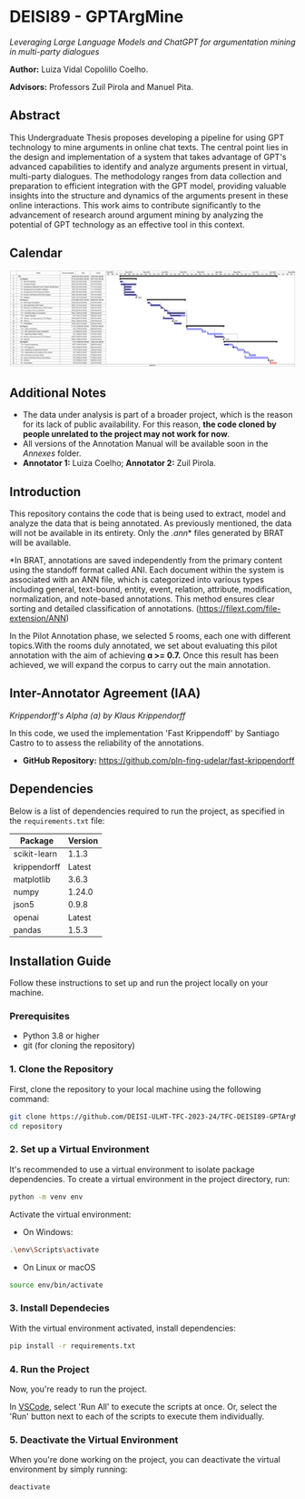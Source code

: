 # DEISI89 - GPTArgMine
*Leveraging Large Language Models and ChatGPT for argumentation mining in multi-party dialogues*

**Author:** Luiza Vidal Copolillo Coelho.

**Advisors:** Professors Zuil Pirola and Manuel Pita.

## Abstract
This Undergraduate Thesis proposes developing a pipeline for using GPT technology to mine arguments in online chat texts. The central point lies in the design and implementation of a system that takes advantage of GPT's advanced capabilities to identify and analyze arguments present in virtual, multi-party dialogues. The methodology ranges from data collection and preparation to efficient integration with the GPT model, providing valuable insights into the structure and dynamics of the arguments present in these online interactions. This work aims to contribute significantly to the advancement of research around argument mining by analyzing the potential of GPT technology as an effective tool in this context.

## Calendar
![Calendar](assets/calendar_v3.png)

## Additional Notes
- The data under analysis is part of a broader project, which is the reason for its lack of public availability. For this reason, **the code cloned by people unrelated to the project may not work for now**.
- All versions of the Annotation Manual will be available soon in the *Annexes* folder.
- **Annotator 1:** Luiza Coelho; **Annotator 2:** Zuil Pirola.


## Introduction
This repository contains the code that is being used to extract, model and analyze the data that is being annotated. As previously mentioned, the data will not be available in its entirety. Only the *.ann** files generated by BRAT will be available.

*In BRAT, annotations are saved independently from the primary content using the standoff format called ANI. Each document within the system is associated with an ANN file, which is categorized into various types including general, text-bound, entity, event, relation, attribute, modification, normalization, and note-based annotations. This method ensures clear sorting and detailed classification of annotations. (https://filext.com/file-extension/ANN)

In the Pilot Annotation phase, we selected 5 rooms, each one with different topics.With the rooms duly annotated, we set about evaluating this pilot annotation with the aim of achieving **ɑ >= 0.7.** Once this result has been achieved, we will expand the corpus to carry out the main annotation.

## Inter-Annotator Agreement (IAA)
*Krippendorff's Alpha (ɑ) by Klaus Krippendorff*

In this code, we used the implementation 'Fast Krippendoff' by Santiago Castro to to assess the reliability of the annotations. 
- **GitHub Repository:** https://github.com/pln-fing-udelar/fast-krippendorff

## Dependencies

Below is a list of dependencies required to run the project, as specified in the `requirements.txt` file:

| Package        | Version |
|----------------|---------|
| scikit-learn   | 1.1.3   |
| krippendorff   | Latest  |
| matplotlib     | 3.6.3   |
| numpy          | 1.24.0  |
| json5          | 0.9.8   | 
| openai         | Latest  |  
| pandas         | 1.5.3   | 

## Installation Guide

Follow these instructions to set up and run the project locally on your machine.

### Prerequisites

- Python 3.8 or higher
- git (for cloning the repository)

### 1. Clone the Repository

First, clone the repository to your local machine using the following command:

```bash
git clone https://github.com/DEISI-ULHT-TFC-2023-24/TFC-DEISI89-GPTArgMine.git
cd repository
```

### 2. Set up a Virtual Environment

It's recommended to use a virtual environment to isolate package dependencies. To create a virtual environment in the project directory, run:

```bash
python -m venv env
```

Activate the virtual environment:
- On Windows:
```bash
.\env\Scripts\activate
```

- On Linux or macOS
```bash
source env/bin/activate
```
### 3. Install Dependecies

With the virtual environment activated, install dependencies:
```bash
pip install -r requirements.txt
```

### 4. Run the Project

Now, you're ready to run the project.

In [VSCode](https://code.visualstudio.com/download), select 'Run All' to execute the scripts at once. Or, select the 'Run' button next to each of the scripts to execute them individually.

### 5. Deactivate the Virtual Environment

When you're done working on the project, you can deactivate the virtual environment by simply running:

```bash
deactivate
```
